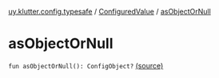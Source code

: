 [uy.klutter.config.typesafe](../index.md) / [ConfiguredValue](index.md) / [asObjectOrNull](.)


# asObjectOrNull
`fun asObjectOrNull(): ConfigObject?` [(source)](https://github.com/kohesive/klutter/blob/master/config-typesafe-jdk6/src/main/kotlin/uy/klutter/config/typesafe/TypesafeConfig_Ext.kt#L131)


